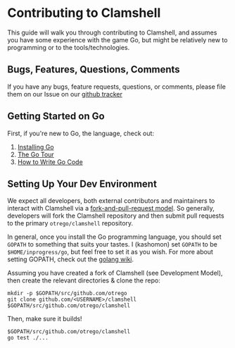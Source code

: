 # Contributing to Clamshell

This guide will walk you through contributing to Clamshell, and assumes you
have some experience with the game Go, but might be relatively new to
programming or to the tools/technologies.

## Bugs, Features, Questions, Comments

If you have any bugs, feature requests, questions, or comments, please file
them on our Issue on our [github tracker](https://github.com/otrego/clamshell/issues)

## Getting Started on Go

First, if you're new to Go, the language, check out:

1. [Installing Go](https://golang.org/doc/install)
2. [The Go Tour](https://tour.golang.org/welcome/1)
3. [How to Write Go Code](https://golang.org/doc/code.html)

## Setting Up Your Dev Environment

We expect all developers, both external contributors and maintainers to
interact with Clamshell via a [fork-and-pull-request
model](https://help.github.com/en/github/getting-started-with-github/fork-a-repo).
So generally, developers will fork the Clamshell repository and then submit
pull requests to the primary `otrego/clamshell` repository.

In general, once you install the Go programming language, you should set
`GOPATH` to something that suits your tastes. I (kashomon) set `GOPATH` to be
`$HOME/inprogress/go`, but feel free to set it as you wish. For more about
setting GOPATH, check out the [golang
wiki](https://github.com/golang/go/wiki/SettingGOPATH).

Assuming you have created a fork of Clamshell (see Development Model), then
create the relevant directories & clone the repo:

```
mkdir -p $GOPATH/src/github.com/otrego
git clone github.com/<USERNAME>/clamshell $GOPATH/src/github.com/otrego/clamshell
```

Then, make sure it builds!

```
$GOPATH/src/github.com/otrego/clamshell
go test ./...
```
